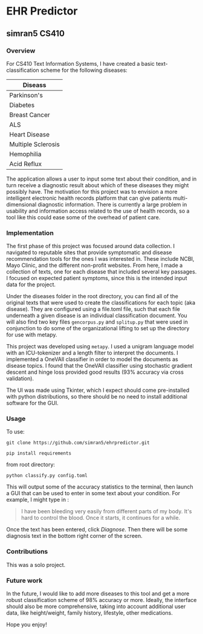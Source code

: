 # EHR Predictor
## simran5 CS410

### Overview

For CS410 Text Information Systems, I have created a basic text-classification scheme for the following diseases:

Diseass |
--- |
Parkinson's |
Diabetes |
Breast Cancer |
ALS |
Heart Disease |
Multiple Sclerosis |
Hemophilia |
Acid Reflux |

The application allows a user to input some text about their condition, and in turn receive a diagnostic result about which of these diseases they might possibly have. The motivation for this project was to envision a more intelligent electronic health records platform that can give patients multi-dimensional diagnostic information. There is currently a large problem in usability and information access related to the use of health records, so a tool like this could ease some of the overhead of patient care.

### Implementation

The first phase of this project was focused around data collection. I navigated to reputable sites that provide symptomatic and disease recommendation tools for the ones I was interested in. These include NCBI, Mayo Clinic, and the different non-profit websites. From here, I made a collection of texts, one for each disease that included several key passages. I focused on expected patient symptoms, since this is the intended input data for the project. 

Under the diseases folder in the root directory, you can find all of the original texts that were used to create the classifications for each topic (aka disease). They are configured using a file.toml file, such that each file underneath a given disease is an individual classification document. You will also find two key files `gencorpus.py` and `splitup.py` that were used in conjunction to do some of the organizational lifting to set up the directory for use with metapy.

This project was developed using `metapy`. I used a unigram language model with an ICU-tokenizer and a length filter to interpret the documents. I implemented a OneVAll classifier in order to model the documents as disease topics. I found that the OneVAll classifier using stochastic gradient descent and hinge loss provided good results (93% accuracy via cross validation). 

The UI was made using Tkinter, which I expect should come pre-installed with python distributions, so there should be no need to install additional software for the GUI. 

### Usage

To use:

`git clone https://github.com/simran5/ehrpredictor.git` 

`pip install requirements`

from root directory:

`python classify.py config.toml`

This will output some of the accuracy statistics to the terminal, then launch a GUI that can be used to enter in some text about your condition. 
For example, I might type in :
> I have been bleeding very easily from different parts of my body. It's hard to control the blood. Once it starts, it continues for a while.

Once the text has been entered, click *Diagnose*. Then there will be some diagnosis text in the bottom right corner of the screen.

### Contributions

This was a solo project.

### Future work

In the future, I would like to add more diseases to this tool and get a more robust classification scheme of 98% accuracy or more. Ideally, the interface should also be more comprehensive, taking into account additional user data, like height/weight, family history, lifestyle, other medications.

Hope you enjoy!
